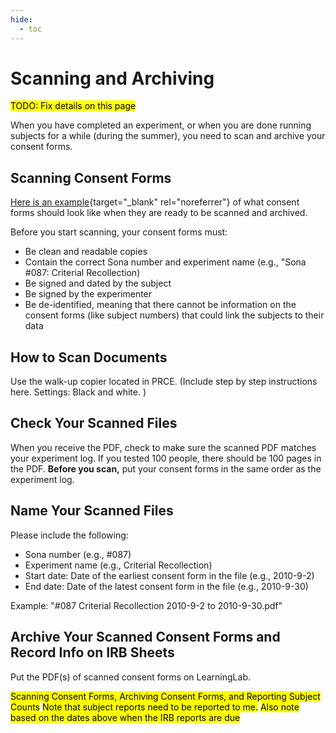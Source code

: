 ```yaml
---
hide:
  - toc
---
```


# Scanning and Archiving

<mark>TODO: Fix details on this page</mark>

When you have completed an experiment, or when you are done running subjects for a while (during the summer), you need to scan and archive your consent forms.

## Scanning Consent Forms

[Here is an example](http://learninglab.psych.purdue.edu/labwiki/files/Example_Signed_Consent_Form.pdf){target="_blank" rel="noreferrer"} of what consent forms should look like when they are ready to be scanned and archived.

Before you start scanning, your consent forms must:

* Be clean and readable copies
* Contain the correct Sona number and experiment name (e.g., "Sona #087: Criterial Recollection)
* Be signed and dated by the subject
* Be signed by the experimenter
* Be de-identified, meaning that there cannot be information on the consent forms (like subject numbers) that could link the subjects to their data 

<!-- ## You Must Keep Experiment Logs

* Experiment logs should contain the subject ID, name, and date for each subject
* You should scan experiment logs when you scan your consent forms
* Templates for creating experiment logs are on the [[Getting Started#Connect to the LearningLab Server | LearningLab share ]] in "Lab Documents"
* Here (LINK) is an example of an experiment log -->

<!-- ## When to scan your consent forms

* Scan and archive (LINK) your consent forms when you complete an experiment, or
* Scan and archive at the end of the spring semester, prior to IRB Annual Report due dates -->

## How to Scan Documents

Use the walk-up copier located in PRCE. (Include step by step instructions here. Settings: Black and white. )

## Check Your Scanned Files

When you receive the PDF, check to make sure the scanned PDF matches your experiment log. If you tested 100 people, there should be 100 pages in the PDF. **Before you scan,** put your consent forms in the same order as the experiment log.

## Name Your Scanned Files

Please include the following:

* Sona number (e.g., #087)
* Experiment name (e.g., Criterial Recollection)
* Start date: Date of the earliest consent form in the file (e.g., 2010-9-2)
* End date: Date of the latest consent form in the file (e.g., 2010-9-30)

Example: "#087 Criterial Recollection 2010-9-2 to 2010-9-30.pdf"

## Archive Your Scanned Consent Forms and Record Info on IRB Sheets

Put the PDF(s) of scanned consent forms on LearningLab.  

<mark>Scanning Consent Forms, Archiving Consent Forms, and Reporting Subject Counts</mark>
<mark>Note that subject reports need to be reported to me.</mark>
<mark>Also note based on the dates above when the IRB reports are due</mark>